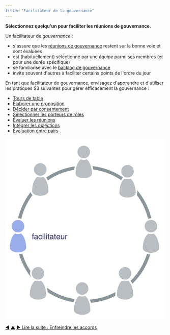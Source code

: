 ```yaml
---
title: "Facilitateur de la gouvernance"
---
```



<strong>Sélectionnez quelqu'un pour faciliter les réunions de gouvernance.</strong>

Un facilitateur de <dfn data-info="Gouvernance: Le processus de fixer des objectifs et de prendre et de modifier des décisions qui guident les gens pour les atteindre.">gouvernance</dfn> :

- s'assure que les [réunions de gouvernance](governance-meeting.html) restent sur la bonne voie et sont évaluées
- est (habituellement) sélectionné par une <dfn data-info="Équipe: Un groupe de personnes qui collaborent vers un driver commun (ou un objectif). Généralement, une équipe fait partie d&#x27;une organisation, ou est formée pour la collaboration entre plusieurs organisations.">équipe</dfn> parmi ses membres (et pour une durée spécifique)
- se familiarise avec le [backlog de gouvernance](governance-backlog.html)
- invite souvent d'autres à faciliter certains points de l'ordre du jour

En tant que facilitateur de gouvernance, envisagez d'apprendre et d'utiliser les pratiques S3 suivantes pour gérer efficacement la gouvernance :

- [Tours de table](rounds.html)
- [Élaborer une proposition](proposal-forming.html)
- [Décider par consentement](consent-decision-making.html)
- [Sélectionner les porteurs de rôles](role-selection.html)
- [Évaluer les réunions](evaluate-meetings.html)
- [Intégrer les objections](resolve-objections.html)
- [Évaluation entre pairs](peer-review.html)

![Le facilitateur de gouvernance est typiquement membre de l'équipe](img/circle/facilitator.png)

<div class="bottom-nav">
<a href="agree-on-values.html" title="Retour à : S&#x27;entendre sur les valeurs">◀</a> <a href="enablers-of-collaboration.html" title="Remonter: Catalyser la collaboration">▲</a> <a href="breaking-agreements.html" title="Lire la suite : Enfreindre les accords">▶ Lire la suite : Enfreindre les accords</a>
</div>


<script type="text/javascript">
Mousetrap.bind('g n', function() {
    window.location.href = 'breaking-agreements.html';
    return false;
});
</script>


